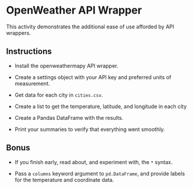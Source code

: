 # OpenWeather API Wrapper

This activity demonstrates the additional ease of use afforded by API wrappers.

## Instructions

* Install the openweathermapy API wrapper.

* Create a settings object with your API key and preferred units of measurement.

* Get data for each city in `cities.csv`.

* Create a list to get the temperature, latitude, and longitude in each city

* Create a Pandas DataFrame with the results.

* Print your summaries to verify that everything went smoothly.

## Bonus

* If you finish early, read about, and experiment with, the `*` syntax.

* Pass a `columns` keyword argument to `pd.DataFrame`, and provide labels for the temperature and coordinate data.
